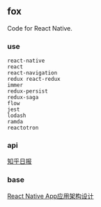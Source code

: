 ## fox

Code for React Native.

### use

```
react-native
react
react-navigation
redux react-redux
immer
redux-persist
redux-saga
flow
jest
lodash
ramda
reactotron
```

### api

[知乎日报](https://github.com/izzyleung/ZhihuDailyPurify/wiki/%E7%9F%A5%E4%B9%8E%E6%97%A5%E6%8A%A5-API-%E5%88%86%E6%9E%90)

### base

[React Native App应用架构设计](https://zhuanlan.zhihu.com/p/30617441)
